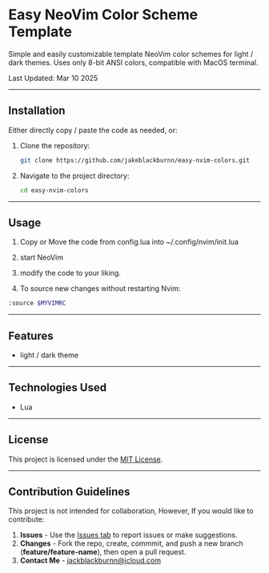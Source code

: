 # Easy NeoVim Color Scheme Template

Simple and easily customizable template NeoVim color schemes for light / dark themes. Uses only 8-bit ANSI colors, compatible with MacOS terminal.

Last Updated: Mar 10 2025

***

## Installation

Either directly copy / paste the code as needed, or:

1. Clone the repository:
   ```bash
   git clone https://github.com/jakeblackburnn/easy-nvim-colors.git
   ```
2. Navigate to the project directory:
   ```bash
   cd easy-nvim-colors
   ```

---

## Usage


1. Copy or Move the code from config.lua into ~/.config/nvim/init.lua

2. start NeoVim

3. modify the code to your liking. 

4. To source new changes without restarting Nvim:
```bash
:source $MYVIMRC
```


---

## Features

- light / dark theme

---

## Technologies Used

- Lua

---

## License

This project is licensed under the [MIT License](LICENSE).

---

## Contribution Guidelines

This project is not intended for collaboration, However, If you would like to contribute:

1. **Issues** - Use the [Issues tab](https://github.com/jakeblackburnn/easy-nvim-colors/issues) to report issues or make suggestions. 
2. **Changes** - Fork the repo, create, commmit, and push a new branch (**feature/feature-name**), then open a pull request. 
3. **Contact Me** - jackblackburnn@icloud.com

